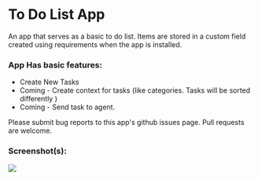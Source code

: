 # To Do List App

An app that serves as a basic to do list. Items are stored in a custom field created using requirements when the app is installed.

### App Has basic features:

* Create New Tasks
* Coming - Create context for tasks (like categories. Tasks will be sorted differently )
* Coming - Send task to agent.

Please submit bug reports to this app's github issues page. Pull requests are welcome.

### Screenshot(s):
![](http://cl.ly/ZoZ9/Screen%20Shot%202015-02-17%20at%2011.11.55%20AM.png)
